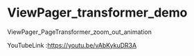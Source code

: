 # ViewPager_transformer_demo

ViewPager_PageTransformer_zoom_out_animation

YouTubeLink :https://youtu.be/vAbKykuDR3A

